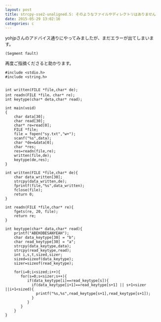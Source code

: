 ```yaml
---
layout: post
title: strcpy-sse2-unaligned.S: そのようなファイルやディレクトリはありません
date: 2015-05-29 13:02:16
categories: c
---
```

<!-- {% raw %} -->
<p>yohjpさんのアドバイス通りにやってみましたが、まだエラーが出てしまいます。</p>

<pre><code>(Segment fault)
</code></pre>

<p>再度ご指摘くださると助かります。</p>

<pre><code>#include &lt;stdio.h&gt;
#include &lt;string.h&gt;


int written(FILE *file,char* de);
int readn(FILE *file、char* re);
int keytype(char* deta,char* read);

int main(void)
{
    char data[30];
    char read[30];
    char* re=read[0];
    FILE *file;
    file = fopen("sy.txt","w+");
    scanf("%s",data);
    char *de=&amp;data[0];
    char *res;
    res=readn(file,re);
    written(file,de);
    keytype(de,res);
}

int written(FILE *file,char* de){
    char data_written[30];
    strcpy(data_written,de);
    fprintf(file,"%s",data_written);
    fclose(file);
    return 0;
}

int readn(FILE *file,char* re){
    fgets(re, 20, file);
    return re;
}

int keytype(char* data,char* read){
    printf("ABEKOBESANYEAH");
    char data_keytype[30] = "b";
    char read_keytype[30] = "a";
    strcpy(data_keytype,data);
    strcpy(read_keytype,read);
    int i,s,t,sized,sizer;
    sized=sizeof(data_keytype);
    sizer=sizeof(read_keytype);

    for(i=0;i&lt;sized;i++){
       for(s=0;s&lt;sizer;s++){
          if(data_keytype[i]==read_keytype[s]){
            if(data_keytype[i+1]==read_keytype[s+1] || s+1&lt;sizer ||i+1&lt;sized){
              printf("%s,%s",read_keytype[s+1],read_keytype[s+1]);
            }
          }
       }
    }
}
</code></pre>
<!-- {% endraw %} -->
